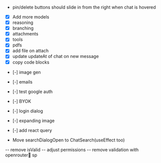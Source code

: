 - pin/delete buttons should slide in from the right when chat is hovered
- [x] Add more models
- [x] reasoning
- [x] branching
- [x] attachments
- [x] tools
- [x] pdfs
- [x] add file on attach
- [x] update updateAt of chat on new message
- [x] copy code blocks
- [-] image gen
- [-] emails
- [-] test google auth
- [-] BYOK
- [-] login dialog
- [-] expanding image
- [-] add react query


- Move searchDialogOpen to ChatSearch(useEffect too)

-- remove isValid
-- adjust permissions
-- remove validation with openrouter sp
